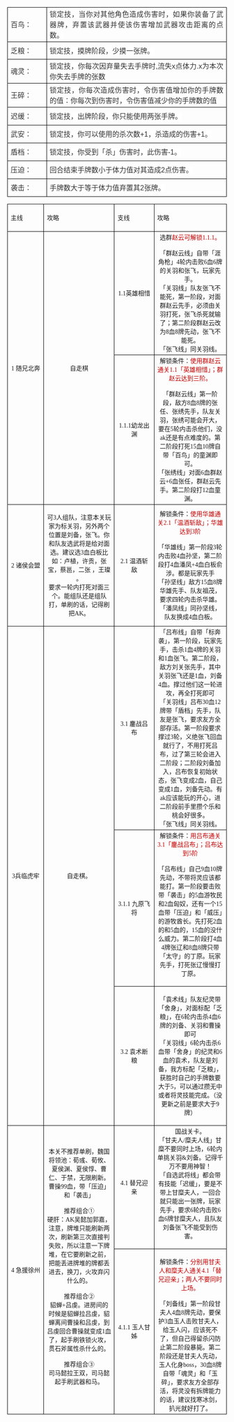<table cellspacing="0" cellpadding="0" style="border-collapse:collapse; margin-left:0pt"><tbody><tr style="height:30.2pt"><td style="border-bottom-color:#000000; border-bottom-style:solid; border-bottom-width:0.75pt; border-left-color:#000000; border-left-style:solid; border-left-width:0.75pt; border-right-color:#000000; border-right-style:solid; border-right-width:0.75pt; border-top-color:#000000; border-top-style:solid; border-top-width:0.75pt; padding-left:5.03pt; padding-right:5.03pt; vertical-align:middle; width:60.05pt"><p style="margin:0pt; orphans:0; text-align:justify; widows:0"><span style="background-color:#ffffff; color:#333333; font-family:Helvetica; font-size:12pt; font-style:normal; text-transform:none">百鸟：</span></p></td><td style="border-bottom-color:#000000; border-bottom-style:solid; border-bottom-width:0.75pt; border-left-color:#000000; border-left-style:solid; border-left-width:0.75pt; border-right-color:#000000; border-right-style:solid; border-right-width:0.75pt; border-top-color:#000000; border-top-style:solid; border-top-width:0.75pt; padding-left:5.03pt; padding-right:5.03pt; vertical-align:middle; width:329.35pt"><p style="margin:0pt; orphans:0; text-align:justify; widows:0"><span style="background-color:#ffffff; color:#333333; font-family:Helvetica; font-size:12pt; font-style:normal; text-transform:none">锁定技，当你对其他角色造成伤害时，如果你装备了武器牌，弃置该武器并使该伤害增加武器攻击距离的点数。</span></p></td></tr><tr style="height:30.35pt"><td style="border-bottom-color:#000000; border-bottom-style:solid; border-bottom-width:0.75pt; border-left-color:#000000; border-left-style:solid; border-left-width:0.75pt; border-right-color:#000000; border-right-style:solid; border-right-width:0.75pt; border-top-color:#000000; border-top-style:solid; border-top-width:0.75pt; padding-left:5.03pt; padding-right:5.03pt; vertical-align:middle; width:60.05pt"><p style="margin:0pt; orphans:0; text-align:justify; widows:0"><span style="background-color:#ffffff; color:#333333; font-family:Helvetica; font-size:12pt; font-style:normal; text-transform:none">乏粮：</span></p></td><td style="border-bottom-color:#000000; border-bottom-style:solid; border-bottom-width:0.75pt; border-left-color:#000000; border-left-style:solid; border-left-width:0.75pt; border-right-color:#000000; border-right-style:solid; border-right-width:0.75pt; border-top-color:#000000; border-top-style:solid; border-top-width:0.75pt; padding-left:5.03pt; padding-right:5.03pt; vertical-align:middle; width:329.35pt"><p style="margin:0pt; orphans:0; text-align:justify; widows:0"><span style="background-color:#ffffff; color:#333333; font-family:Helvetica; font-size:12pt; font-style:normal; text-transform:none">锁定技，摸牌阶段，少摸一张牌。</span></p></td></tr><tr style="height:30.2pt"><td style="border-bottom-color:#000000; border-bottom-style:solid; border-bottom-width:0.75pt; border-left-color:#000000; border-left-style:solid; border-left-width:0.75pt; border-right-color:#000000; border-right-style:solid; border-right-width:0.75pt; border-top-color:#000000; border-top-style:solid; border-top-width:0.75pt; padding-left:5.03pt; padding-right:5.03pt; vertical-align:middle; width:60.05pt"><p style="margin:0pt; orphans:0; text-align:justify; widows:0"><span style="background-color:#ffffff; color:#333333; font-family:Helvetica; font-size:12pt; font-style:normal; text-transform:none">魂灵：</span></p></td><td style="border-bottom-color:#000000; border-bottom-style:solid; border-bottom-width:0.75pt; border-left-color:#000000; border-left-style:solid; border-left-width:0.75pt; border-right-color:#000000; border-right-style:solid; border-right-width:0.75pt; border-top-color:#000000; border-top-style:solid; border-top-width:0.75pt; padding-left:5.03pt; padding-right:5.03pt; vertical-align:middle; width:329.35pt"><p style="margin:0pt; orphans:0; text-align:justify; widows:0"><span style="background-color:#ffffff; color:#333333; font-family:Helvetica; font-size:12pt; font-style:normal; text-transform:none">锁定技，你每次因弃量失去手牌时,流失x点体力.x为本次你失去手牌的张数</span></p></td></tr><tr style="height:30.35pt"><td style="border-bottom-color:#000000; border-bottom-style:solid; border-bottom-width:0.75pt; border-left-color:#000000; border-left-style:solid; border-left-width:0.75pt; border-right-color:#000000; border-right-style:solid; border-right-width:0.75pt; border-top-color:#000000; border-top-style:solid; border-top-width:0.75pt; padding-left:5.03pt; padding-right:5.03pt; vertical-align:middle; width:60.05pt"><p style="margin:0pt; orphans:0; text-align:justify; widows:0"><span style="background-color:#ffffff; color:#333333; font-family:Helvetica; font-size:12pt; font-style:normal; text-transform:none">王碎：</span></p></td><td style="border-bottom-color:#000000; border-bottom-style:solid; border-bottom-width:0.75pt; border-left-color:#000000; border-left-style:solid; border-left-width:0.75pt; border-right-color:#000000; border-right-style:solid; border-right-width:0.75pt; border-top-color:#000000; border-top-style:solid; border-top-width:0.75pt; padding-left:5.03pt; padding-right:5.03pt; vertical-align:middle; width:329.35pt"><p style="margin:0pt; orphans:0; text-align:justify; widows:0"><span style="background-color:#ffffff; color:#333333; font-family:Helvetica; font-size:12pt; font-style:normal; text-transform:none">锁定技，你每次造成伤害时，令伤害值增加你的手牌数的值：你每次到伤害时，令伤害值减少你的手牌数的值</span></p></td></tr><tr style="height:30.6pt"><td style="border-bottom-color:#000000; border-bottom-style:solid; border-bottom-width:0.75pt; border-left-color:#000000; border-left-style:solid; border-left-width:0.75pt; border-right-color:#000000; border-right-style:solid; border-right-width:0.75pt; border-top-color:#000000; border-top-style:solid; border-top-width:0.75pt; padding-left:5.03pt; padding-right:5.03pt; vertical-align:middle; width:60.05pt"><p style="margin:0pt; orphans:0; text-align:justify; widows:0"><span style="background-color:#ffffff; color:#333333; font-family:Helvetica; font-size:12pt; font-style:normal; text-transform:none">迟缓：</span></p></td><td style="border-bottom-color:#000000; border-bottom-style:solid; border-bottom-width:0.75pt; border-left-color:#000000; border-left-style:solid; border-left-width:0.75pt; border-right-color:#000000; border-right-style:solid; border-right-width:0.75pt; border-top-color:#000000; border-top-style:solid; border-top-width:0.75pt; padding-left:5.03pt; padding-right:5.03pt; vertical-align:middle; width:329.35pt"><p style="margin:0pt; orphans:0; text-align:justify; widows:0"><span style="background-color:#ffffff; color:#333333; font-family:Helvetica; font-size:12pt; font-style:normal; text-transform:none">锁定技，出牌阶段，你只能使用两张手牌。</span></p></td></tr><tr style="height:30.6pt"><td style="border-bottom-color:#000000; border-bottom-style:solid; border-bottom-width:0.75pt; border-left-color:#000000; border-left-style:solid; border-left-width:0.75pt; border-right-color:#000000; border-right-style:solid; border-right-width:0.75pt; border-top-color:#000000; border-top-style:solid; border-top-width:0.75pt; padding-left:5.03pt; padding-right:5.03pt; vertical-align:middle; width:60.05pt"><p style="margin:0pt; orphans:0; text-align:justify; widows:0"><span style="background-color:#ffffff; color:#333333; font-family:Helvetica; font-size:12pt; font-style:normal; text-transform:none">武安：</span></p></td><td style="border-bottom-color:#000000; border-bottom-style:solid; border-bottom-width:0.75pt; border-left-color:#000000; border-left-style:solid; border-left-width:0.75pt; border-right-color:#000000; border-right-style:solid; border-right-width:0.75pt; border-top-color:#000000; border-top-style:solid; border-top-width:0.75pt; padding-left:5.03pt; padding-right:5.03pt; vertical-align:middle; width:329.35pt"><p style="margin:0pt; orphans:0; text-align:justify; widows:0"><span style="background-color:#ffffff; color:#333333; font-family:Helvetica; font-size:12pt; font-style:normal; text-transform:none">锁定技，你可以使用的杀次数+1，杀造成的伤害+1。</span></p></td></tr><tr style="height:30.6pt"><td style="border-bottom-color:#000000; border-bottom-style:solid; border-bottom-width:0.75pt; border-left-color:#000000; border-left-style:solid; border-left-width:0.75pt; border-right-color:#000000; border-right-style:solid; border-right-width:0.75pt; border-top-color:#000000; border-top-style:solid; border-top-width:0.75pt; padding-left:5.03pt; padding-right:5.03pt; vertical-align:middle; width:60.05pt"><p style="margin:0pt; orphans:0; text-align:justify; widows:0"><span style="background-color:#ffffff; color:#333333; font-family:Helvetica; font-size:12pt; font-style:normal; text-transform:none">盾档：</span></p></td><td style="border-bottom-color:#000000; border-bottom-style:solid; border-bottom-width:0.75pt; border-left-color:#000000; border-left-style:solid; border-left-width:0.75pt; border-right-color:#000000; border-right-style:solid; border-right-width:0.75pt; border-top-color:#000000; border-top-style:solid; border-top-width:0.75pt; padding-left:5.03pt; padding-right:5.03pt; vertical-align:middle; width:329.35pt"><p style="margin:0pt; orphans:0; text-align:justify; widows:0"><span style="background-color:#ffffff; color:#333333; font-family:Helvetica; font-size:12pt; font-style:normal; text-transform:none">锁定技，你受到「杀」伤害时，此伤害-1。</span></p></td></tr><tr style="height:30.7pt"><td style="border-bottom-color:#000000; border-bottom-style:solid; border-bottom-width:0.75pt; border-left-color:#000000; border-left-style:solid; border-left-width:0.75pt; border-right-color:#000000; border-right-style:solid; border-right-width:0.75pt; border-top-color:#000000; border-top-style:solid; border-top-width:0.75pt; padding-left:5.03pt; padding-right:5.03pt; vertical-align:middle; width:60.05pt"><p style="margin:0pt; orphans:0; text-align:justify; widows:0"><span style="background-color:#ffffff; color:#333333; font-family:Helvetica; font-size:12pt; font-style:normal; text-transform:none">压迫：</span></p></td><td style="border-bottom-color:#000000; border-bottom-style:solid; border-bottom-width:0.75pt; border-left-color:#000000; border-left-style:solid; border-left-width:0.75pt; border-right-color:#000000; border-right-style:solid; border-right-width:0.75pt; border-top-color:#000000; border-top-style:solid; border-top-width:0.75pt; padding-left:5.03pt; padding-right:5.03pt; vertical-align:middle; width:329.35pt"><p style="margin:0pt; orphans:0; text-align:justify; widows:0"><span style="background-color:#ffffff; color:#333333; font-family:Helvetica; font-size:12pt; font-style:normal; text-transform:none">回合结束手牌数小于体力值对其造成2点伤害。</span></p></td></tr><tr style="height:30.7pt"><td style="border-bottom-color:#000000; border-bottom-style:solid; border-bottom-width:0.75pt; border-left-color:#000000; border-left-style:solid; border-left-width:0.75pt; border-right-color:#000000; border-right-style:solid; border-right-width:0.75pt; border-top-color:#000000; border-top-style:solid; border-top-width:0.75pt; padding-left:5.03pt; padding-right:5.03pt; vertical-align:middle; width:60.05pt"><p style="margin:0pt; orphans:0; text-align:justify; widows:0"><span style="background-color:#ffffff; color:#333333; font-family:Helvetica; font-size:12pt; font-style:normal; text-transform:none">袭击：</span></p></td><td style="border-bottom-color:#000000; border-bottom-style:solid; border-bottom-width:0.75pt; border-left-color:#000000; border-left-style:solid; border-left-width:0.75pt; border-right-color:#000000; border-right-style:solid; border-right-width:0.75pt; border-top-color:#000000; border-top-style:solid; border-top-width:0.75pt; padding-left:5.03pt; padding-right:5.03pt; vertical-align:middle; width:329.35pt"><p style="margin:0pt; orphans:0; text-align:justify; widows:0"><span style="background-color:#ffffff; color:#333333; font-family:Helvetica; font-size:12pt; font-style:normal; text-transform:none">手牌数大于等于体力值弃置其2张牌。</span></p></td></tr></tbody></table>







<table cellspacing="0" cellpadding="0" style="border-collapse:collapse; margin-left:0pt"><tbody><tr style="height:47.6pt"><td style="border-bottom-color:#000000; border-bottom-style:solid; border-bottom-width:0.75pt; border-left-color:#000000; border-left-style:solid; border-left-width:0.75pt; border-right-color:#000000; border-right-style:solid; border-right-width:0.75pt; border-top-color:#000000; border-top-style:solid; border-top-width:0.75pt; padding-left:5.03pt; padding-right:5.03pt; vertical-align:middle; width:102.6pt"><p style="margin:0pt; orphans:0; widows:0"><span style="font-family:宋体; font-size:10.5pt; vertical-align:baseline">主线</span></p></td><td style="border-bottom-color:#000000; border-bottom-style:solid; border-bottom-width:0.75pt; border-left-color:#000000; border-left-style:solid; border-left-width:0.75pt; border-right-color:#000000; border-right-style:solid; border-right-width:0.75pt; border-top-color:#000000; border-top-style:solid; border-top-width:0.75pt; padding-left:5.03pt; padding-right:5.03pt; vertical-align:middle; width:215.95pt"><p style="margin:0pt; orphans:0; widows:0"><span style="font-family:宋体; font-size:10.5pt; vertical-align:baseline">攻略</span></p></td><td style="border-bottom-color:#000000; border-bottom-style:solid; border-bottom-width:0.75pt; border-left-color:#000000; border-left-style:solid; border-left-width:0.75pt; border-right-color:#000000; border-right-style:solid; border-right-width:0.75pt; border-top-color:#000000; border-top-style:solid; border-top-width:0.75pt; padding-left:5.03pt; padding-right:5.03pt; vertical-align:middle; width:102.6pt"><p style="margin:0pt; orphans:0; widows:0"><span style="font-family:宋体; font-size:10.5pt; vertical-align:baseline">支线</span></p></td><td style="border-bottom-color:#000000; border-bottom-style:solid; border-bottom-width:0.75pt; border-left-color:#000000; border-left-style:solid; border-left-width:0.75pt; border-right-color:#000000; border-right-style:solid; border-right-width:0.75pt; border-top-color:#000000; border-top-style:solid; border-top-width:0.75pt; padding-left:5.03pt; padding-right:5.03pt; vertical-align:middle; width:215.95pt"><p style="margin:0pt; orphans:0; widows:0"><span style="font-family:宋体; font-size:10.5pt; vertical-align:baseline">攻略</span></p></td></tr><tr style="height:177.15pt"><td rowspan="2" style="border-bottom-color:#000000; border-bottom-style:solid; border-bottom-width:0.75pt; border-left-color:#000000; border-left-style:solid; border-left-width:0.75pt; border-right-color:#000000; border-right-style:solid; border-right-width:0.75pt; border-top-color:#000000; border-top-style:solid; border-top-width:0.75pt; padding-left:5.03pt; padding-right:5.03pt; vertical-align:middle; width:102.6pt"><p style="margin:0pt; orphans:0; text-align:center; widows:0"><span style="font-family:Calibri; font-size:10.5pt; vertical-align:baseline">1 </span><span style="font-family:宋体; font-size:10.5pt; vertical-align:baseline">随兄北奔</span></p></td><td rowspan="2" style="border-bottom-color:#000000; border-bottom-style:solid; border-bottom-width:0.75pt; border-left-color:#000000; border-left-style:solid; border-left-width:0.75pt; border-right-color:#000000; border-right-style:solid; border-right-width:0.75pt; border-top-color:#000000; border-top-style:solid; border-top-width:0.75pt; padding-left:5.03pt; padding-right:5.03pt; vertical-align:middle; width:215.95pt"><p style="margin:0pt; orphans:0; text-align:center; widows:0"><span style="font-family:宋体; font-size:10.5pt">自走棋</span></p></td><td style="border-bottom-color:#000000; border-bottom-style:solid; border-bottom-width:0.75pt; border-left-color:#000000; border-left-style:solid; border-left-width:0.75pt; border-right-color:#000000; border-right-style:solid; border-right-width:0.75pt; border-top-color:#000000; border-top-style:solid; border-top-width:0.75pt; padding-left:5.03pt; padding-right:5.03pt; vertical-align:middle; width:102.6pt"><p style="margin:0pt; orphans:0; text-align:center; widows:0"><span style="font-family:Calibri; font-size:10.5pt; vertical-align:baseline">1.1</span><span style="font-family:宋体; font-size:10.5pt; vertical-align:baseline">英</span><span style="font-family:宋体; font-size:10.5pt; vertical-align:baseline">雄相惜</span></p></td><td style="border-bottom-color:#000000; border-bottom-style:solid; border-bottom-width:0.75pt; border-left-color:#000000; border-left-style:solid; border-left-width:0.75pt; border-right-color:#000000; border-right-style:solid; border-right-width:0.75pt; border-top-color:#000000; border-top-style:solid; border-top-width:0.75pt; padding-left:5.03pt; padding-right:5.03pt; vertical-align:middle; width:215.95pt"><p style="margin:0pt; orphans:0; text-align:center; widows:0"><span style="font-family:宋体; font-size:10.5pt; vertical-align:baseline">选群</span><span style="color:#c00000; font-family:宋体; font-size:10.5pt; vertical-align:baseline">赵云可解锁</span><span style="color:#c00000; font-family:Calibri; font-size:10.5pt; vertical-align:baseline">1.1.1</span><span style="color:#c00000; font-family:宋体; font-size:10.5pt; vertical-align:baseline">。</span></p><p style="margin:0pt; orphans:0; text-align:center; widows:0"><span style="font-family:Calibri; font-size:10.5pt; vertical-align:baseline">&nbsp;</span></p><p style="margin:0pt; orphans:0; text-align:center; widows:0"><span style="font-family:宋体; font-size:10.5pt; vertical-align:baseline">「群赵云线」自带「涯角枪」</span><span style="font-family:Calibri; font-size:10.5pt; vertical-align:baseline">4</span><span style="font-family:宋体; font-size:10.5pt; vertical-align:baseline">轮内击败</span><span style="font-family:Calibri; font-size:10.5pt; vertical-align:baseline">6</span><span style="font-family:宋体; font-size:10.5pt; vertical-align:baseline">血</span><span style="font-family:Calibri; font-size:10.5pt; vertical-align:baseline">6</span><span style="font-family:宋体; font-size:10.5pt; vertical-align:baseline">牌的关羽和张飞，玩家先手。</span></p><p style="margin:0pt; orphans:0; text-align:center; widows:0"><span style="font-family:宋体; font-size:10.5pt; vertical-align:baseline">「关羽线」队友张飞不能死，第一阶段，对面群赵云先手，必须由关羽打死，张飞杀死就输了；第二阶段群赵云改为</span><span style="font-family:Calibri; font-size:10.5pt; vertical-align:baseline">8</span><span style="font-family:宋体; font-size:10.5pt; vertical-align:baseline">血</span><span style="font-family:Calibri; font-size:10.5pt; vertical-align:baseline">8</span><span style="font-family:宋体; font-size:10.5pt; vertical-align:baseline">牌先动，张飞不能死。</span></p><p style="margin:0pt; orphans:0; text-align:center; widows:0"><span style="font-family:宋体; font-size:10.5pt; vertical-align:baseline">「张飞线」同关羽线。</span></p></td></tr><tr style="height:225.2pt"><td style="border-bottom-color:#000000; border-bottom-style:solid; border-bottom-width:0.75pt; border-left-color:#000000; border-left-style:solid; border-left-width:0.75pt; border-right-color:#000000; border-right-style:solid; border-right-width:0.75pt; border-top-color:#000000; border-top-style:solid; border-top-width:0.75pt; padding-left:5.03pt; padding-right:5.03pt; vertical-align:middle; width:102.6pt"><p style="margin:0pt; orphans:0; text-align:center; widows:0"><span style="font-family:Calibri; font-size:10.5pt; vertical-align:baseline">1.1.1</span><span style="font-family:宋体; font-size:10.5pt; vertical-align:baseline">幼龙出渊</span></p></td><td style="border-bottom-color:#000000; border-bottom-style:solid; border-bottom-width:0.75pt; border-left-color:#000000; border-left-style:solid; border-left-width:0.75pt; border-right-color:#000000; border-right-style:solid; border-right-width:0.75pt; border-top-color:#000000; border-top-style:solid; border-top-width:0.75pt; padding-left:5.03pt; padding-right:5.03pt; vertical-align:middle; width:215.95pt"><p style="margin:0pt; orphans:0; text-align:center; widows:0"><span style="font-family:宋体; font-size:10.5pt; vertical-align:baseline">解锁条件：</span><span style="color:#c00000; font-family:宋体; font-size:10.5pt; vertical-align:baseline">使用群赵云通关</span><span style="color:#c00000; font-family:Calibri; font-size:10.5pt; vertical-align:baseline">1.1</span><span style="color:#c00000; font-family:宋体; font-size:10.5pt; vertical-align:baseline">「英雄相惜」；群赵云达到三阶。</span></p><p style="margin:0pt; orphans:0; text-align:center; widows:0"><span style="font-family:Calibri; font-size:10.5pt; vertical-align:baseline">&nbsp;</span></p><p style="margin:0pt; orphans:0; text-align:center; widows:0"><span style="font-family:宋体; font-size:10.5pt; vertical-align:baseline">「群赵云线」第一阶段，敌方</span><span style="font-family:Calibri; font-size:10.5pt; vertical-align:baseline">8</span><span style="font-family:宋体; font-size:10.5pt; vertical-align:baseline">血</span><span style="font-family:Calibri; font-size:10.5pt; vertical-align:baseline">8</span><span style="font-family:宋体; font-size:10.5pt; vertical-align:baseline">牌的张任、张绣先手，队友关羽，张绣可能会开大，要在</span><span style="font-family:Calibri; font-size:10.5pt; vertical-align:baseline">5</span><span style="font-family:宋体; font-size:10.5pt; vertical-align:baseline">轮内击杀他们，没</span><span style="font-family:Calibri; font-size:10.5pt; vertical-align:baseline">ak</span><span style="font-family:宋体; font-size:10.5pt; vertical-align:baseline">还是有点难度的。第二阶段打死</span><span style="font-family:Calibri; font-size:10.5pt; vertical-align:baseline">15</span><span style="font-family:宋体; font-size:10.5pt; vertical-align:baseline">血</span><span style="font-family:Calibri; font-size:10.5pt; vertical-align:baseline">10</span><span style="font-family:宋体; font-size:10.5pt; vertical-align:baseline">牌自带「百鸟」的童渊即可。</span></p><p style="margin:0pt; orphans:0; text-align:center; widows:0"><span style="font-family:宋体; font-size:10.5pt; vertical-align:baseline">「张绣线」对面</span><span style="font-family:Calibri; font-size:10.5pt; vertical-align:baseline">6</span><span style="font-family:宋体; font-size:10.5pt; vertical-align:baseline">血群赵云</span><span style="font-family:Calibri; font-size:10.5pt; vertical-align:baseline">+6</span><span style="font-family:宋体; font-size:10.5pt; vertical-align:baseline">血张任，群赵云先手。第二阶段打</span><span style="font-family:Calibri; font-size:10.5pt; vertical-align:baseline">12</span><span style="font-family:宋体; font-size:10.5pt; vertical-align:baseline">血童渊。</span></p></td></tr><tr style="height:209.2pt"><td style="border-bottom-color:#000000; border-bottom-style:solid; border-bottom-width:0.75pt; border-left-color:#000000; border-left-style:solid; border-left-width:0.75pt; border-right-color:#000000; border-right-style:solid; border-right-width:0.75pt; border-top-color:#000000; border-top-style:solid; border-top-width:0.75pt; padding-left:5.03pt; padding-right:5.03pt; vertical-align:middle; width:102.6pt"><p style="margin:0pt; orphans:0; text-align:center; widows:0"><span style="font-family:Calibri; font-size:10.5pt">2 </span><span style="font-family:宋体; font-size:10.5pt">诸侯会盟</span></p></td><td style="border-bottom-color:#000000; border-bottom-style:solid; border-bottom-width:0.75pt; border-left-color:#000000; border-left-style:solid; border-left-width:0.75pt; border-right-color:#000000; border-right-style:solid; border-right-width:0.75pt; border-top-color:#000000; border-top-style:solid; border-top-width:0.75pt; padding-left:5.03pt; padding-right:5.03pt; vertical-align:middle; width:215.95pt"><p style="margin:0pt; orphans:0; text-align:center; widows:0"><span style="font-family:宋体; font-size:10.5pt; vertical-align:baseline">可</span><span style="font-family:Calibri; font-size:10.5pt; vertical-align:baseline">3</span><span style="font-family:宋体; font-size:10.5pt; vertical-align:baseline">人组队，注意本关玩家为标关羽，另外两个位置是刘备，张飞。你和队友选武将是给对面选。建议选</span><span style="font-family:Calibri; font-size:10.5pt; vertical-align:baseline">3</span><span style="font-family:宋体; font-size:10.5pt; vertical-align:baseline">血白板比如：卢植，许贡，张宝，蔡邕，二张 ，王璨 。</span></p><p style="margin:0pt; orphans:0; text-align:center; widows:0"><span style="font-family:宋体; font-size:10.5pt; vertical-align:baseline">要求一轮内打死对面三个。能组队还是组队打，单刷的话，记得刷把</span><span style="font-family:Calibri; font-size:10.5pt; vertical-align:baseline">AK</span><span style="font-family:宋体; font-size:10.5pt; vertical-align:baseline">。</span></p></td><td style="border-bottom-color:#000000; border-bottom-style:solid; border-bottom-width:0.75pt; border-left-color:#000000; border-left-style:solid; border-left-width:0.75pt; border-right-color:#000000; border-right-style:solid; border-right-width:0.75pt; border-top-color:#000000; border-top-style:solid; border-top-width:0.75pt; padding-left:5.03pt; padding-right:5.03pt; vertical-align:middle; width:102.6pt"><p style="margin:0pt; orphans:0; text-align:center; widows:0"><span style="font-family:Calibri; font-size:10.5pt; vertical-align:baseline">2.1 </span><span style="font-family:宋体; font-size:10.5pt; vertical-align:baseline">温酒斩敌</span></p></td><td style="border-bottom-color:#000000; border-bottom-style:solid; border-bottom-width:0.75pt; border-left-color:#000000; border-left-style:solid; border-left-width:0.75pt; border-right-color:#000000; border-right-style:solid; border-right-width:0.75pt; border-top-color:#000000; border-top-style:solid; border-top-width:0.75pt; padding-left:5.03pt; padding-right:5.03pt; vertical-align:middle; width:215.95pt"><p style="margin:0pt; orphans:0; text-align:center; widows:0"><span style="font-family:宋体; font-size:10.5pt; vertical-align:baseline">解锁条件：</span><span style="color:#c00000; font-family:宋体; font-size:10.5pt; vertical-align:baseline">使用华雄通关</span><span style="color:#c00000; font-family:Calibri; font-size:10.5pt; vertical-align:baseline">2.1</span><span style="color:#c00000; font-family:宋体; font-size:10.5pt; vertical-align:baseline">「温酒斩敌」；华雄达到</span><span style="color:#c00000; font-family:Calibri; font-size:10.5pt; vertical-align:baseline">3</span><span style="color:#c00000; font-family:宋体; font-size:10.5pt; vertical-align:baseline">阶</span></p><p style="margin:0pt; orphans:0; text-align:center; widows:0"><span style="font-family:Calibri; font-size:10.5pt; vertical-align:baseline">&nbsp;</span></p><p style="margin:0pt; orphans:0; text-align:center; widows:0"><span style="font-family:宋体; font-size:10.5pt; vertical-align:baseline">「华雄线」第一阶段</span><span style="font-family:Calibri; font-size:10.5pt; vertical-align:baseline">3</span><span style="font-family:宋体; font-size:10.5pt; vertical-align:baseline">轮内击败</span><span style="font-family:Calibri; font-size:10.5pt; vertical-align:baseline">4</span><span style="font-family:宋体; font-size:10.5pt; vertical-align:baseline">血孙坚，第二阶段打</span><span style="font-family:Calibri; font-size:10.5pt; vertical-align:baseline">4</span><span style="font-family:宋体; font-size:10.5pt; vertical-align:baseline">血潘凤</span><span style="font-family:Calibri; font-size:10.5pt; vertical-align:baseline">+4</span><span style="font-family:宋体; font-size:10.5pt; vertical-align:baseline">血白板俞涉。都是玩家先手</span></p><p style="margin:0pt; orphans:0; text-align:center; widows:0"><span style="font-family:宋体; font-size:10.5pt; vertical-align:baseline">「孙坚线」敌方</span><span style="font-family:Calibri; font-size:10.5pt; vertical-align:baseline">15</span><span style="font-family:宋体; font-size:10.5pt; vertical-align:baseline">血</span><span style="font-family:Calibri; font-size:10.5pt; vertical-align:baseline">8</span><span style="font-family:宋体; font-size:10.5pt; vertical-align:baseline">牌华雄先手、队友祖茂，要求四轮内击杀华雄。</span></p><p style="margin:0pt; orphans:0; text-align:center; widows:0"><span style="font-family:宋体; font-size:10.5pt; vertical-align:baseline">「潘凤线」同孙坚线，队友换成</span><span style="font-family:Calibri; font-size:10.5pt; vertical-align:baseline">4</span><span style="font-family:宋体; font-size:10.5pt; vertical-align:baseline">血白板。</span></p></td></tr><tr style="height:305.3pt"><td rowspan="3" style="border-bottom-color:#000000; border-bottom-style:solid; border-bottom-width:0.75pt; border-left-color:#000000; border-left-style:solid; border-left-width:0.75pt; border-right-color:#000000; border-right-style:solid; border-right-width:0.75pt; border-top-color:#000000; border-top-style:solid; border-top-width:0.75pt; padding-left:5.03pt; padding-right:5.03pt; vertical-align:middle; width:102.6pt"><p style="margin:0pt; orphans:0; text-align:center; widows:0"><span style="font-family:Calibri; font-size:10.5pt; vertical-align:baseline">3</span><span style="font-family:宋体; font-size:10.5pt; vertical-align:baseline">兵临虎牢</span></p></td><td rowspan="3" style="border-bottom-color:#000000; border-bottom-style:solid; border-bottom-width:0.75pt; border-left-color:#000000; border-left-style:solid; border-left-width:0.75pt; border-right-color:#000000; border-right-style:solid; border-right-width:0.75pt; border-top-color:#000000; border-top-style:solid; border-top-width:0.75pt; padding-left:5.03pt; padding-right:5.03pt; vertical-align:middle; width:215.95pt"><p style="margin:0pt; orphans:0; text-align:center; widows:0"><span style="font-family:宋体; font-size:10.5pt; vertical-align:baseline">自走棋。</span></p></td><td style="border-bottom-color:#000000; border-bottom-style:solid; border-bottom-width:0.75pt; border-left-color:#000000; border-left-style:solid; border-left-width:0.75pt; border-right-color:#000000; border-right-style:solid; border-right-width:0.75pt; border-top-color:#000000; border-top-style:solid; border-top-width:0.75pt; padding-left:5.03pt; padding-right:5.03pt; vertical-align:middle; width:102.6pt"><p style="margin:0pt; orphans:0; text-align:center; widows:0"><span style="font-family:Calibri; font-size:10.5pt; vertical-align:baseline">3.1 </span><span style="font-family:宋体; font-size:10.5pt; vertical-align:baseline">鏖战吕布</span></p></td><td style="border-bottom-color:#000000; border-bottom-style:solid; border-bottom-width:0.75pt; border-left-color:#000000; border-left-style:solid; border-left-width:0.75pt; border-right-color:#000000; border-right-style:solid; border-right-width:0.75pt; border-top-color:#000000; border-top-style:solid; border-top-width:0.75pt; padding-left:5.03pt; padding-right:5.03pt; vertical-align:middle; width:215.95pt"><p style="margin:0pt; orphans:0; text-align:center; widows:0"><span style="font-family:宋体; font-size:10.5pt; vertical-align:baseline">「吕布线」自带「标奔袭」，第一阶段，玩家先手，击杀</span><span style="font-family:Calibri; font-size:10.5pt; vertical-align:baseline">1</span><span style="font-family:宋体; font-size:10.5pt; vertical-align:baseline">血</span><span style="font-family:Calibri; font-size:10.5pt; vertical-align:baseline">4</span><span style="font-family:宋体; font-size:10.5pt; vertical-align:baseline">牌的关羽和</span><span style="font-family:Calibri; font-size:10.5pt; vertical-align:baseline">1</span><span style="font-family:宋体; font-size:10.5pt; vertical-align:baseline">血张飞。第二阶段，敌方刘关张先手，其中关羽张飞还是</span><span style="font-family:Calibri; font-size:10.5pt; vertical-align:baseline">1</span><span style="font-family:宋体; font-size:10.5pt; vertical-align:baseline">血，刘备</span><span style="font-family:Calibri; font-size:10.5pt; vertical-align:baseline">4</span><span style="font-family:宋体; font-size:10.5pt; vertical-align:baseline">血。撑过他们这一轮进攻，再全打死即可</span></p><p style="margin:0pt; orphans:0; text-align:center; widows:0"><span style="font-family:宋体; font-size:10.5pt; vertical-align:baseline">「关羽线」吕布</span><span style="font-family:Calibri; font-size:10.5pt; vertical-align:baseline">30</span><span style="font-family:宋体; font-size:10.5pt; vertical-align:baseline">血</span><span style="font-family:Calibri; font-size:10.5pt; vertical-align:baseline">12</span><span style="font-family:宋体; font-size:10.5pt; vertical-align:baseline">牌带「盾档」先手，队友是张飞，要求友方全部存活。第一阶段要求撑过</span><span style="font-family:Calibri; font-size:10.5pt; vertical-align:baseline">3</span><span style="font-family:宋体; font-size:10.5pt; vertical-align:baseline">轮，义绝张飞回血就行了，不用打死吕布，过了第三轮会进入二阶段；二阶段刘备加入，吕布恢复初始状态，张飞变成</span><span style="font-family:Calibri; font-size:10.5pt; vertical-align:baseline">2</span><span style="font-family:宋体; font-size:10.5pt; vertical-align:baseline">血，自己变成</span><span style="font-family:Calibri; font-size:10.5pt; vertical-align:baseline">1</span><span style="font-family:宋体; font-size:10.5pt; vertical-align:baseline">血，刘备先动。有</span><span style="font-family:Calibri; font-size:10.5pt; vertical-align:baseline">ak</span><span style="font-family:宋体; font-size:10.5pt; vertical-align:baseline">应该能玩的开心，进二阶段前手里攒个乐和桃会好很多。</span></p><p style="margin:0pt; orphans:0; text-align:center; widows:0"><span style="font-family:宋体; font-size:10.5pt; vertical-align:baseline">「张飞线」同关羽线。</span></p></td></tr><tr style="height:241.2pt"><td style="border-bottom-color:#000000; border-bottom-style:solid; border-bottom-width:0.75pt; border-left-color:#000000; border-left-style:solid; border-left-width:0.75pt; border-right-color:#000000; border-right-style:solid; border-right-width:0.75pt; border-top-color:#000000; border-top-style:solid; border-top-width:0.75pt; padding-left:5.03pt; padding-right:5.03pt; vertical-align:middle; width:102.6pt"><p style="margin:0pt; orphans:0; text-align:center; widows:0"><span style="font-family:Calibri; font-size:10.5pt; vertical-align:baseline">3.1.1 </span><span style="font-family:宋体; font-size:10.5pt; vertical-align:baseline">九原飞将</span></p></td><td style="border-bottom-color:#000000; border-bottom-style:solid; border-bottom-width:0.75pt; border-left-color:#000000; border-left-style:solid; border-left-width:0.75pt; border-right-color:#000000; border-right-style:solid; border-right-width:0.75pt; border-top-color:#000000; border-top-style:solid; border-top-width:0.75pt; padding-left:5.03pt; padding-right:5.03pt; vertical-align:middle; width:215.95pt"><p style="margin:0pt; orphans:0; text-align:center; widows:0"><span style="font-family:宋体; font-size:10.5pt; vertical-align:baseline">解锁条件：</span><span style="color:#c00000; font-family:宋体; font-size:10.5pt; vertical-align:baseline">用吕布通关</span><span style="color:#c00000; font-family:Calibri; font-size:10.5pt; vertical-align:baseline">3.1</span><span style="color:#c00000; font-family:宋体; font-size:10.5pt; vertical-align:baseline">「鏖战吕布」；吕布达到</span><span style="color:#c00000; font-family:Calibri; font-size:10.5pt; vertical-align:baseline">5</span><span style="color:#c00000; font-family:宋体; font-size:10.5pt; vertical-align:baseline">阶</span></p><p style="margin:0pt; orphans:0; text-align:center; widows:0"><span style="font-family:Calibri; font-size:10.5pt; vertical-align:baseline">&nbsp;</span></p><p style="margin:0pt; orphans:0; text-align:center; widows:0"><span style="font-family:宋体; font-size:10.5pt; vertical-align:baseline">「吕布线」自己</span><span style="font-family:Calibri; font-size:10.5pt; vertical-align:baseline">9</span><span style="font-family:宋体; font-size:10.5pt; vertical-align:baseline">血</span><span style="font-family:Calibri; font-size:10.5pt; vertical-align:baseline">10</span><span style="font-family:宋体; font-size:10.5pt; vertical-align:baseline">牌先动，不带将灵应该都能打。第一阶段要击败带「袭击」的</span><span style="font-family:Calibri; font-size:10.5pt; vertical-align:baseline">5</span><span style="font-family:宋体; font-size:10.5pt; vertical-align:baseline">血游牧民和</span><span style="font-family:Calibri; font-size:10.5pt; vertical-align:baseline">2</span><span style="font-family:宋体; font-size:10.5pt; vertical-align:baseline">血匈奴，还有一个</span><span style="font-family:Calibri; font-size:10.5pt; vertical-align:baseline">15</span><span style="font-family:宋体; font-size:10.5pt; vertical-align:baseline">血带「压迫」和「威压」的游牧酋长。先打死</span><span style="font-family:Calibri; font-size:10.5pt; vertical-align:baseline">2</span><span style="font-family:宋体; font-size:10.5pt; vertical-align:baseline">血的和</span><span style="font-family:Calibri; font-size:10.5pt; vertical-align:baseline">5</span><span style="font-family:宋体; font-size:10.5pt; vertical-align:baseline">血的，</span><span style="font-family:Calibri; font-size:10.5pt; vertical-align:baseline">15</span><span style="font-family:宋体; font-size:10.5pt; vertical-align:baseline">血的没什么威力。第二阶段打</span><span style="font-family:Calibri; font-size:10.5pt; vertical-align:baseline">4</span><span style="font-family:宋体; font-size:10.5pt; vertical-align:baseline">血</span><span style="font-family:Calibri; font-size:10.5pt; vertical-align:baseline">4</span><span style="font-family:宋体; font-size:10.5pt; vertical-align:baseline">牌张辽和</span><span style="font-family:Calibri; font-size:10.5pt; vertical-align:baseline">8</span><span style="font-family:宋体; font-size:10.5pt; vertical-align:baseline">血</span><span style="font-family:Calibri; font-size:10.5pt; vertical-align:baseline">8</span><span style="font-family:宋体; font-size:10.5pt; vertical-align:baseline">牌只带「太守」的丁原。玩家先手，打死张辽慢慢打丁原。</span></p><p style="margin:0pt; orphans:0; text-align:center; widows:0"><span style="font-family:Calibri; font-size:10.5pt; vertical-align:baseline">&nbsp;</span></p></td></tr><tr style="height:172.3pt"><td style="border-bottom-color:#000000; border-bottom-style:solid; border-bottom-width:0.75pt; border-left-color:#000000; border-left-style:solid; border-left-width:0.75pt; border-right-color:#000000; border-right-style:solid; border-right-width:0.75pt; border-top-color:#000000; border-top-style:solid; border-top-width:0.75pt; padding-left:5.03pt; padding-right:5.03pt; vertical-align:middle; width:102.6pt"><p style="margin:0pt; orphans:0; text-align:center; widows:0"><span style="font-family:Calibri; font-size:10.5pt; vertical-align:baseline">3.2 </span><span style="font-family:宋体; font-size:10.5pt; vertical-align:baseline">袁术断粮</span></p></td><td style="border-bottom-color:#000000; border-bottom-style:solid; border-bottom-width:0.75pt; border-left-color:#000000; border-left-style:solid; border-left-width:0.75pt; border-right-color:#000000; border-right-style:solid; border-right-width:0.75pt; border-top-color:#000000; border-top-style:solid; border-top-width:0.75pt; padding-left:5.03pt; padding-right:5.03pt; vertical-align:middle; width:215.95pt"><p style="margin:0pt; orphans:0; text-align:center; widows:0"><span style="font-family:Calibri; font-size:10.5pt">&nbsp;</span></p><p style="margin:0pt; orphans:0; text-align:center; widows:0"><span style="font-family:宋体; font-size:10.5pt">「袁术线」队友纪灵带「舍身」，对面标配「乏粮」，在</span><span style="font-family:Calibri; font-size:10.5pt">6</span><span style="font-family:宋体; font-size:10.5pt">轮内击杀</span><span style="font-family:Calibri; font-size:10.5pt">4</span><span style="font-family:宋体; font-size:10.5pt">血</span><span style="font-family:Calibri; font-size:10.5pt">6</span><span style="font-family:宋体; font-size:10.5pt">牌的刘备、关羽和曹操即可</span></p><p style="margin:0pt; orphans:0; text-align:center; widows:0"><span style="font-family:宋体; font-size:10.5pt">「关羽线」</span><span style="font-family:Calibri; font-size:10.5pt">6</span><span style="font-family:宋体; font-size:10.5pt">轮内击杀</span><span style="font-family:Calibri; font-size:10.5pt">6</span><span style="font-family:宋体; font-size:10.5pt">血带「舍身」的纪灵和</span><span style="font-family:Calibri; font-size:10.5pt">6</span><span style="font-family:宋体; font-size:10.5pt">血的袁术，队友是刘备，我方标配「乏粮」，获胜时自己的手牌数要大于</span><span style="font-family:Calibri; font-size:10.5pt">5</span><span style="font-family:宋体; font-size:10.5pt">，可以通过攒无中或者将灵技能完成。（没更新之前是要求大于</span><span style="font-family:Calibri; font-size:10.5pt">9</span><span style="font-family:宋体; font-size:10.5pt">牌）</span></p><p style="margin:0pt; orphans:0; text-align:center; widows:0"><span style="font-family:Calibri; font-size:10.5pt; vertical-align:baseline">&nbsp;</span></p></td></tr><tr style="height:193.05pt"><td rowspan="2" style="border-bottom-color:#000000; border-bottom-style:solid; border-bottom-width:0.75pt; border-left-color:#000000; border-left-style:solid; border-left-width:0.75pt; border-right-color:#000000; border-right-style:solid; border-right-width:0.75pt; border-top-color:#000000; border-top-style:solid; border-top-width:0.75pt; padding-left:5.03pt; padding-right:5.03pt; vertical-align:middle; width:102.6pt"><p style="margin:0pt; orphans:0; text-align:center; widows:0"><span style="font-family:Calibri; font-size:10.5pt">4 </span><span style="font-family:宋体; font-size:10.5pt">急援徐州</span></p></td><td rowspan="2" style="border-bottom-color:#000000; border-bottom-style:solid; border-bottom-width:0.75pt; border-left-color:#000000; border-left-style:solid; border-left-width:0.75pt; border-right-color:#000000; border-right-style:solid; border-right-width:0.75pt; border-top-color:#000000; border-top-style:solid; border-top-width:0.75pt; padding-left:5.03pt; padding-right:5.03pt; vertical-align:middle; width:215.95pt"><p style="margin:0pt; orphans:0; text-align:center; widows:0"><span style="font-family:宋体; font-size:10.5pt; vertical-align:baseline">本关不推荐单刷，魏国将领池：荀彧、荀攸、夏侯渊、夏侯惇、曹仁、于禁，无限刷新。</span></p><p style="margin:0pt; orphans:0; text-align:center; widows:0"><span style="font-family:宋体; font-size:10.5pt; vertical-align:baseline">曹操</span><span style="font-family:Calibri; font-size:10.5pt; vertical-align:baseline">99</span><span style="font-family:宋体; font-size:10.5pt; vertical-align:baseline">血，带「压迫」和「袭击」</span></p><p style="margin:0pt; orphans:0; text-align:center; widows:0"><span style="font-family:Calibri; font-size:10.5pt; vertical-align:baseline">&nbsp;</span></p><p style="margin:0pt; orphans:0; text-align:center; widows:0"><span style="font-family:宋体; font-size:10.5pt; vertical-align:baseline">推荐组合①</span></p><p style="margin:0pt; orphans:0; text-align:center; widows:0"><span style="font-family:宋体; font-size:10.5pt; vertical-align:baseline">硬肝：</span><span style="font-family:Calibri; font-size:10.5pt; vertical-align:baseline">AK</span><span style="font-family:宋体; font-size:10.5pt; vertical-align:baseline">吴懿加郭嘉，注意，牌堆只能刷新两次，刷新第三次直接判失败，所以注意一下牌堆，在它要刷新之前，把能丢进牌堆的牌都丢进去，换刀，火攻弃闪什么的。</span></p><p style="margin:0pt; orphans:0; text-align:center; widows:0"><span style="font-family:Calibri; font-size:10.5pt; vertical-align:baseline">&nbsp;</span></p><p style="margin:0pt; orphans:0; text-align:center; widows:0"><span style="font-family:宋体; font-size:10.5pt; vertical-align:baseline">推荐组合②</span></p><p style="margin:0pt; orphans:0; text-align:center; widows:0"><span style="font-family:宋体; font-size:10.5pt; vertical-align:baseline">貂蝉</span><span style="font-family:Calibri; font-size:10.5pt; vertical-align:baseline">+</span><span style="font-family:宋体; font-size:10.5pt; vertical-align:baseline">吕虔。进房间的时候是貂蝉拉吕虔，貂蝉离间曹操和吕虔，到吕虔回合曹操就变成</span><span style="font-family:Calibri; font-size:10.5pt; vertical-align:baseline">1</span><span style="font-family:宋体; font-size:10.5pt; vertical-align:baseline">血了，起手刷铁锁火攻，贯石斧属性杀什么的。</span></p><p style="margin:0pt; orphans:0; text-align:center; widows:0"><span style="font-family:Calibri; font-size:10.5pt; vertical-align:baseline">&nbsp;</span></p><p style="margin:0pt; orphans:0; text-align:center; widows:0"><span style="font-family:宋体; font-size:10.5pt; vertical-align:baseline">推荐组合③</span></p><p style="margin:0pt; orphans:0; text-align:center; widows:0"><span style="font-family:宋体; font-size:10.5pt; vertical-align:baseline">司马懿拉王双，司马懿起手刷武器和马。</span></p><p style="margin:0pt; orphans:0; text-align:center; widows:0"><span style="font-family:Calibri; font-size:10.5pt; vertical-align:baseline">&nbsp;</span></p></td><td style="border-bottom-color:#000000; border-bottom-style:solid; border-bottom-width:0.75pt; border-left-color:#000000; border-left-style:solid; border-left-width:0.75pt; border-right-color:#000000; border-right-style:solid; border-right-width:0.75pt; border-top-color:#000000; border-top-style:solid; border-top-width:0.75pt; padding-left:5.03pt; padding-right:5.03pt; vertical-align:middle; width:102.6pt"><p style="margin:0pt; orphans:0; text-align:center; widows:0"><span style="font-family:Calibri; font-size:10.5pt">4.1 </span><span style="font-family:宋体; font-size:10.5pt">替兄迎亲</span></p></td><td style="border-bottom-color:#000000; border-bottom-style:solid; border-bottom-width:0.75pt; border-left-color:#000000; border-left-style:solid; border-left-width:0.75pt; border-right-color:#000000; border-right-style:solid; border-right-width:0.75pt; border-top-color:#000000; border-top-style:solid; border-top-width:0.75pt; padding-left:5.03pt; padding-right:5.03pt; vertical-align:middle; width:215.95pt"><p style="margin:0pt; orphans:0; text-align:center; widows:0"><span style="font-family:宋体; font-size:10.5pt; vertical-align:baseline">国战关卡。</span></p><p style="margin:0pt; orphans:0; text-align:center; widows:0"><span style="font-family:宋体; font-size:10.5pt; vertical-align:baseline">「甘夫人</span><span style="font-family:Calibri; font-size:10.5pt; vertical-align:baseline">/</span><span style="font-family:宋体; font-size:10.5pt; vertical-align:baseline">糜夫人线」甘糜不要同时上场，</span><span style="font-family:Calibri; font-size:10.5pt; vertical-align:baseline">6</span><span style="font-family:宋体; font-size:10.5pt; vertical-align:baseline">轮内单挑关羽</span><span style="font-family:Calibri; font-size:10.5pt; vertical-align:baseline">&amp;</span><span style="font-family:宋体; font-size:10.5pt; vertical-align:baseline">刘备。记得千万不要用神智！</span></p><p style="margin:0pt; orphans:0; text-align:center; widows:0"><span style="font-family:宋体; font-size:10.5pt; vertical-align:baseline">「自选武将线」都会带有技能「迟缓」，要是不带上甘糜夫人，一回合就只能出一张牌，玩家先手，要求</span><span style="font-family:Calibri; font-size:10.5pt; vertical-align:baseline">6</span><span style="font-family:宋体; font-size:10.5pt; vertical-align:baseline">轮内击败</span><span style="font-family:Calibri; font-size:10.5pt; vertical-align:baseline">6</span><span style="font-family:宋体; font-size:10.5pt; vertical-align:baseline">血</span><span style="font-family:Calibri; font-size:10.5pt; vertical-align:baseline">6</span><span style="font-family:宋体; font-size:10.5pt; vertical-align:baseline">牌甘糜夫人，且队友刘备张飞不能受到伤害。</span></p><p style="margin:0pt; orphans:0; text-align:center; widows:0"><span style="font-family:Calibri; font-size:10.5pt; vertical-align:baseline">&nbsp;</span></p></td></tr><tr style="height:258.25pt"><td style="border-bottom-color:#000000; border-bottom-style:solid; border-bottom-width:0.75pt; border-left-color:#000000; border-left-style:solid; border-left-width:0.75pt; border-right-color:#000000; border-right-style:solid; border-right-width:0.75pt; border-top-color:#000000; border-top-style:solid; border-top-width:0.75pt; padding-left:5.03pt; padding-right:5.03pt; vertical-align:middle; width:102.6pt"><p style="margin:0pt; orphans:0; text-align:center; widows:0"><span style="font-family:Calibri; font-size:10.5pt; vertical-align:baseline">4.1.1 </span><span style="font-family:宋体; font-size:10.5pt; vertical-align:baseline">玉人甘姊</span></p></td><td style="border-bottom-color:#000000; border-bottom-style:solid; border-bottom-width:0.75pt; border-left-color:#000000; border-left-style:solid; border-left-width:0.75pt; border-right-color:#000000; border-right-style:solid; border-right-width:0.75pt; border-top-color:#000000; border-top-style:solid; border-top-width:0.75pt; padding-left:5.03pt; padding-right:5.03pt; vertical-align:middle; width:215.95pt"><p style="margin:0pt; orphans:0; text-align:center; widows:0"><span style="font-family:Calibri; font-size:10.5pt; vertical-align:baseline">&nbsp;</span></p><p style="margin:0pt; orphans:0; text-align:center; widows:0"><span style="font-family:宋体; font-size:10.5pt; vertical-align:baseline">解锁条件：</span><span style="color:#c00000; font-family:宋体; font-size:10.5pt; vertical-align:baseline">分别用甘夫人和糜夫人通关</span><span style="color:#c00000; font-family:Calibri; font-size:10.5pt; vertical-align:baseline">4.1</span><span style="color:#c00000; font-family:宋体; font-size:10.5pt; vertical-align:baseline">「替兄迎亲」；两人不要同时上场。</span></p><p style="margin:0pt; orphans:0; text-align:center; widows:0"><span style="font-family:Calibri; font-size:10.5pt; vertical-align:baseline">&nbsp;</span></p><p style="margin:0pt; orphans:0; text-align:center; widows:0"><span style="font-family:宋体; font-size:10.5pt; vertical-align:baseline">「刘备线」第一阶段甘夫人</span><span style="font-family:Calibri; font-size:10.5pt; vertical-align:baseline">4</span><span style="font-family:宋体; font-size:10.5pt; vertical-align:baseline">血</span><span style="font-family:Calibri; font-size:10.5pt; vertical-align:baseline">8</span><span style="font-family:宋体; font-size:10.5pt; vertical-align:baseline">牌先动，要保护</span><span style="font-family:Calibri; font-size:10.5pt; vertical-align:baseline">3</span><span style="font-family:宋体; font-size:10.5pt; vertical-align:baseline">血玉人击败甘夫人，给玉人闪，应该死不了，但自己得留杀闪防止第二阶段暴毙。第二阶段还是甘夫人先动，玉人化身</span><span style="font-family:Calibri; font-size:10.5pt; vertical-align:baseline">boss</span><span style="font-family:宋体; font-size:10.5pt; vertical-align:baseline">，</span><span style="font-family:Calibri; font-size:10.5pt; vertical-align:baseline">30</span><span style="font-family:宋体; font-size:10.5pt; vertical-align:baseline">血</span><span style="font-family:Calibri; font-size:10.5pt; vertical-align:baseline">8</span><span style="font-family:宋体; font-size:10.5pt; vertical-align:baseline">牌自带「魂灵」和「玉碎」，要求友方全部存活，将灵没有拆牌能力的话，建议找寒冰剑，扒光就好打了。</span></p></td></tr></tbody></table>









